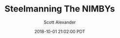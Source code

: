 ---
layout: podcast
title: "Steelmanning The NIMBYs"
author: Scott Alexander
description: https://slatestarcodex.com/2018/10/01/steelmanning-the-nimbys/
date: 2018-10-01 21:02:00 PDT
length: 6463883
duration: 1616
guid: steelmanning-the-nimbys
---